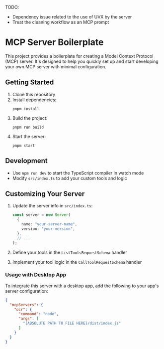 TODO:
- Dependency issue related to the use of UVX by the server
- Treat the cleaning workflow as an MCP prompt


# MCP Server Boilerplate

This project provides a boilerplate for creating a Model Context Protocol (MCP) server. It's designed to help you quickly set up and start developing your own MCP server with minimal configuration.

## Getting Started

1. Clone this repository
2. Install dependencies:
   ```
   pnpm install
   ```
3. Build the project:
   ```
   pnpm run build
   ```
4. Start the server:
   ```
   pnpm start
   ```

## Development

- Use `npm run dev` to start the TypeScript compiler in watch mode
- Modify `src/index.ts` to add your custom tools and logic

## Customizing Your Server

1. Update the server info in `src/index.ts`:
   ```typescript
   const server = new Server(
     {
       name: "your-server-name",
       version: "your-version",
     },
     // ...
   );
   ```

2. Define your tools in the `ListToolsRequestSchema` handler
3. Implement your tool logic in the `CallToolRequestSchema` handler

### Usage with Desktop App

To integrate this server with a desktop app, add the following to your app's server configuration:

```json
{
  "mcpServers": {
    "ocr": {
      "command": "node",
      "args": [
        "{ABSOLUTE PATH TO FILE HERE}/dist/index.js"
      ]
    }
  }
}
```
